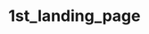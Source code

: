 # 1st_landing_page

<!-- A landing page that will be done as a part od The Odin Project journey -->
